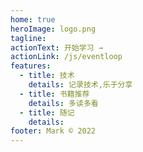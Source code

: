 ```yaml
---
home: true
heroImage: logo.png
tagline:
actionText: 开始学习 →
actionLink: /js/eventloop
features:
  - title: 技术
    details: 记录技术,乐于分享
  - title: 书籍推荐
    details: 多读多看
  - title: 随记
    details:
footer: Mark © 2022
---
```

